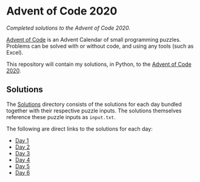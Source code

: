 # Advent of Code 2020
*Completed solutions to the Advent of Code 2020.*

[Advent of Code](https://adventofcode.com/) is an Advent Calendar of small programming puzzles. Problems can be solved with or without code, and using any tools (such as Excel).

This repository will contain my solutions, in Python, to the [Advent of Code 2020](https://adventofcode.com/2020).

## Solutions

The [Solutions](https://github.com/cnguyen-uk/Advent-of-Code-2020/tree/main/Solutions) directory consists of the solutions for each day bundled together with their respective puzzle inputs. The solutions themselves reference these puzzle inputs as `input.txt`.

The following are direct links to the solutions for each day:

- [Day 1](Solutions/Day%201/solution.py)
- [Day 2](Solutions/Day%202/solution.py)
- [Day 3](Solutions/Day%203/solution.py)
- [Day 4](Solutions/Day%204/solution.py)
- [Day 5](Solutions/Day%205/solution.py)
- [Day 6](Solutions/Day%206/solution.py)
